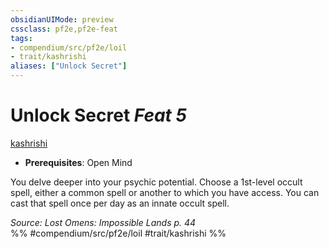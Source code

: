 ```yaml
---
obsidianUIMode: preview
cssclass: pf2e,pf2e-feat
tags:
- compendium/src/pf2e/loil
- trait/kashrishi
aliases: ["Unlock Secret"]
---
```

# Unlock Secret  *Feat 5*  
[kashrishi](/rules/traits/kashrishi-loil.md)  

- **Prerequisites**: Open Mind

You delve deeper into your psychic potential. Choose a 1st-level occult spell, either a common spell or another to which you have access. You can cast that spell once per day as an innate occult spell.

*Source: Lost Omens: Impossible Lands p. 44*  
%% #compendium/src/pf2e/loil #trait/kashrishi %%